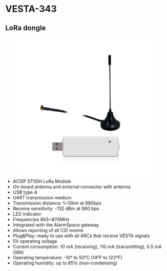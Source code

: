 # VESTA-343

## LoRa dongle

<figure><img src=".gitbook/assets/image (4) (1) (1) (1) (1) (1) (1) (1) (1) (1) (1).png" alt=""><figcaption></figcaption></figure>

* ACSIP ST50H LoRa Module
* On-board antenna and external connector with antenna
* USB type A
* UART transmission medium
* Transmission distance: 1\~10km at 980bps
* Receive sensitivity: -132 dBm at 980 bps
* LED indicator
* Frequencies 863\~870MHz
* Integrated with the AlarmSpace gateway
* Allows reporting of all CID events
* Plug\&Play: ready to use with all ARCs that receive VESTA signals
* 5V operating voltage
* Current consumption: 10 mA (receiving), 110 mA (transmitting), 0.5 mA (idle)
* Operating temperature: -10° to 50°C (14°F to 122°F)
* Operating humidity: up to 85% (non-condensing)
